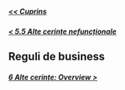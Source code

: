 ##### [<< Cuprins](../Cuprins.md)
##### [< 5.5 Alte cerințe nefuncționale](5.5%20Alte%20cerințe%20nefuncționale.md)
## Reguli de business
##### [6 Alte cerințe: Overview >](../6%20Alte%20cerințe/6.0%20Overview.md)
